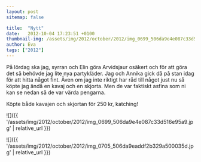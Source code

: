 ```yaml
---
layout: post
sitemap: false

title:  "Nytt"
date:   2012-10-04 17:23:51 +0100
thumbnail-img: /assets/img/2012/october/2012/img_0699_506da9e4e087c33d516e95a9.jpg
author: Eva
tags: ["2012"]
---
```


På lördag ska jag, syrran och Elin göra Arvidsjaur osäkert och för att göra det så behövde jag lite nya partykläder. Jag och Annika gick då på stan idag för att hitta något fint. Även om jag inte riktigt har råd till något just nu så köpte jag ändå en kavaj och en skjorta. Men de var faktiskt asfina som ni kan se nedan så de var värda pengarna. 




Köpte både kavajen och skjortan för 250 kr, katching!

![]({{ '/assets/img/2012/october/2012/img_0699_506da9e4e087c33d516e95a9.jpg'  | relative_url }})

![]({{ '/assets/img/2012/october/2012/img_0705_506da9eaddf2b329a500035d.jpg'  | relative_url }})

